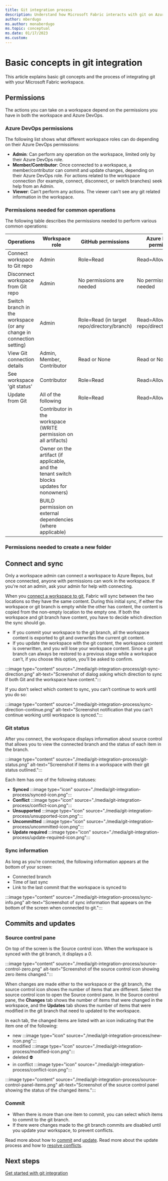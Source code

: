 ```yaml
---
title: Git integration process
description: Understand how Microsoft Fabric interacts with git on Azure Repos
author: mberdugo
ms.author: monaberdugo
ms.topic: conceptual 
ms.date: 01/17/2023
ms.custom: 
---
```


# Basic concepts in git integration

This article explains basic git concepts and the process of integrating git with your Microsoft Fabric workspace.

## Permissions

The actions you can take on a workspace depend on the permissions you have in both the workspace and Azure DevOps. 

### Azure DevOps permissions

The following list shows what different workspace roles can do depending on their Azure DevOps permissions:

- **Admin**: Can perform any operation on the workspace, limited only by their Azure DevOps role.
- **Member/Contributor**: Once connected to a workspace, a member/contributor can commit and update changes, depending on their Azure DevOps role. For actions related to the workspace connection (for example, connect, disconnect, or switch branches) seek help from an Admin.
- **Viewer**: Can't perform any actions. The viewer can't see any git related information in the workspace.

### Permissions needed for common operations

The following table describes the permissions needed to perform various common operations:

| **Operations**                                                       | **Workspace role**                                                                        | **GitHub permissions**                       | **Azure DevOps permissions**                  |
|----------------------------------------------------------------------|-------------------------------------------------------------------------------------------|----------------------------------------------|-----------------------------------------------|
| Connect workspace to Git repo                                        | Admin                                                                                     | Role=Read                                    | Read=Allow                                    |
| Disconnect workspace from Git repo                                   | Admin                                                                                     | No permissions are needed                    | No permissions are needed                     |
| Switch branch in the workspace (or any change in connection setting) | Admin                                                                                     | Role=Read  (in target repo/directory/branch) | Read=Allow (in target repo/directory/branch)  |
| View Git connection details                                          | Admin, Member, Contributor                                                                | Read or None                                 | Read or None                                  |
| See workspace 'git status'                                           | Contributor                                                                               | Role=Read                                    | Read=Allow                                    |
| Update from Git                                                      | All of the following                                                                      | Role=Read                                    | Read=Allow                                    |
|                                                                      | Contributor in the workspace (WRITE permission on all artifacts)                          |                                              |                                               |
|                                                                      | Owner on the artifact (if applicable, and the tenant switch blocks updates for nonowners) |                                              |                                               |
|                                                                      | BUILD permission on external dependencies (where applicable)                              |                                              |                                               |

### Permissions needed to create a new folder

## Connect and sync

Only a workspace admin can connect a workspace to Azure Repos, but once connected, anyone with permissions can work in the workspace. If you're not an admin, ask your admin for help with connecting.

When you [connect a workspace to git](./git-get-started.md#connect-a-workspace-to-an-azure-repo), Fabric will sync between the two locations so they have the same content. During this initial sync, if either the workspace or git branch is empty while the other has content, the content is copied from the non-empty location to the empty one.
If both the workspace and git branch have content, you have to decide which direction the sync should go.

- If you commit your workspace to the git branch, all the workspace content is exported to git and overwrites the current git content.
- If you update the workspace with the git content, the workspace content is overwritten, and you will lose your workspace content. Since a git branch can always be restored to a previous stage while a workspace can’t, if you choose this option, you’ll be asked to confirm.

:::image type="content" source="./media/git-integration-process/git-sync-direction.png" alt-text="Screenshot of dialog asking which direction to sync if both Git and the workspace have content.":::

If you don’t select which content to sync, you can’t continue to work until you do so:

:::image type="content" source="./media/git-integration-process/sync-direction-continue.png" alt-text="Screenshot notification that you can't continue working until workspace is synced.":::

### Git status

After you connect, the workspace displays information about source control that allows you to view the connected branch and the status of each item in the branch.

:::image type="content" source="./media/git-integration-process/git-status.png" alt-text="Screenshot if items in a workspace with their git status outlined.":::

Each item has one of the following statuses:

- **Synced** :::image type="icon" source="./media/git-integration-process/synced-icon.png":::
- **Conflict** :::image type="icon" source="./media/git-integration-process/conflict-icon.png":::
- **Unsupported** :::image type="icon" source="./media/git-integration-process/unsupported-icon.png":::
- **Uncommitted** :::image type="icon" source="./media/git-integration-process/uncommitted-icon.png":::
- **Update required** :::image type="icon" source="./media/git-integration-process/update-required-icon.png":::

### Sync information

As long as you’re connected, the following information appears at the bottom of your screen:

- Connected branch
- Time of last sync
- Link to the last commit that the workspace is synced to

:::image type="content" source="./media/git-integration-process/sync-info.png" alt-text="Screenshot of sync information that appears on the bottom of the screen when connected to git.":::

## Commits and updates

### Source control pane

On top of the screen is the Source control icon. When the workspace is synced with the git branch, it displays a *0*.

:::image type="content" source="./media/git-integration-process/source-control-zero.png" alt-text="Screenshot of the source control icon showing zero items changed.":::

When changes are made either to the workspace or the git branch, the source control icon shows the number of items that are different. Select the source control icon to open the Source control pane.
In the Source control pane, the **Changes** tab shows the number of items that were changed in the workspace, and the **Updates** tab shows the number of items that were modified in the git branch that need to updated to the workspace.

In each tab, the changed items are listed with an icon indicating that the item one of the following:

- new :::image type="icon" source="./media/git-integration-process/new-icon.png":::
- modified :::image type="icon" source="./media/git-integration-process/modified-icon.png":::
- deleted ⛔
- in conflict :::image type="icon" source="./media/git-integration-process/conflict-icon.png":::

:::image type="content" source="./media/git-integration-process/source-control-panel-items.png" alt-text="Screenshot of the source control panel showing the status of the changed items.":::

### Commit

- When there is more than one item to commit, you can select which items to commit to the git branch.
- If there were changes made to the git branch commits are disabled until you update your workspace, to prevent conflicts.

Read more about how to [commit](./git-get-started.md#commit-changes-to-git) and [update](./git-get-started.md#update-workspace-from-git). Read more about the update process and how to [resolve conflicts](./conflict-resolution.md).

## Next steps

[Get started with git integration](./git-get-started.md)
